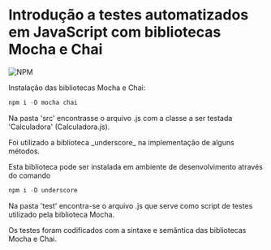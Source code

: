 # Introdução a testes automatizados em JavaScript com bibliotecas Mocha e Chai
![NPM](https://img.shields.io/badge/Made%20with-JavaScript-yellow)


Instalação das bibliotecas Mocha e Chai:
```javascript
npm i -D mocha chai
```
Na pasta 'src' encontrasse o arquivo .js com a classe a ser testada 'Calculadora' (Calculadora.js).
<p>Foi utilizado a biblioteca _underscore_ na implementação de alguns métodos.
<p>Esta biblioteca pode ser instalada em ambiente de desenvolvimento através do comando

```javascript
npm i -D underscore
```
Na pasta 'test' encontra-se o arquivo .js que serve como script de testes utilizado pela biblioteca Mocha.
<p>Os testes foram codificados com a sintaxe e semântica das bibliotecas Mocha e Chai.